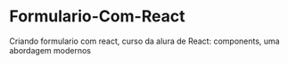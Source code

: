 # Formulario-Com-React
 Criando formulario com react, curso da alura de React: components, uma abordagem modernos
